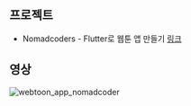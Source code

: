 ## 프로젝트
- Nomadcoders - Flutter로 웹툰 앱 만들기 [링크](https://nomadcoders.co/flutter-for-beginners/lobby)

## 영상
![webtoon_app_nomadcoder](https://user-images.githubusercontent.com/118904460/227115824-31b0c8d0-00a5-4573-82c6-8382e79c2464.gif)

